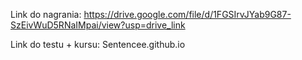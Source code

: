 Link do nagrania: https://drive.google.com/file/d/1FGSIrvJYab9G87-SzEivWuD5RNaIMpai/view?usp=drive_link

Link do testu + kursu: Sentencee.github.io